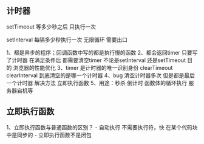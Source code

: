 ## 计时器
setTimeout  等多少秒之后 只执行一次 

setInterval 每隔多少秒执行一次  无限循环 需要出口

1、都是异步的程序；回调函数中写的都是执行慢的函数
2、都会返回timer 只要写了计时器 在满足条件后 都需要清空timer 不论是setInterval 还是setTimeout 目的 浏览器的性能优化
3、timer 是计时器的唯一识别身份 clearTimeout clearInterval 到底清空的是哪一个计时器
4、bug 清空计时器多次 但是都是最后一个计时器 解决方法 立即执行函数
5、用途：秒杀 倒计时 函数体的循环执行 服务器宕机等


## 立即执行函数
1、立即执行函数与普通函数的区别？
    - 自动执行 不需要执行符，快  在某个代码块中是同步的
    - 立即执行函数不是闭包